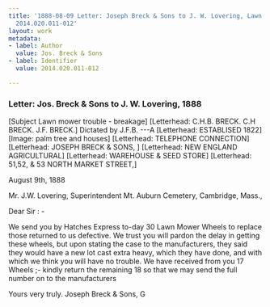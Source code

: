 ```yaml
---
title: '1888-08-09 Letter: Joseph Breck & Sons to J. W. Lovering, Lawn Mower Trouble,
  2014.020.011-012'
layout: work
metadata:
- label: Author
  value: Jos. Breck & Sons
- label: Identifier
  value: 2014.020.011-012

---
```

<div class="pages">
<div id="page-1484790">
<h3><a name="page-1484790">Letter: Jos. Breck &amp; Sons to J. W. Lovering, 1888</a></h3>
<div class="page-content">
<p>[Subject Lawn mower trouble - breakage]<span class='line-break'> </span>[Letterhead: C.H.B. BRECK.   C.H BRECK.  J.F. BRECK.]<span class='line-break'> </span>Dictated by J.F.B. ---A <span class='line-break'> </span>[Letterhead: ESTABLISED 1822] [Image: palm tree and houses] [Letterhead: TELEPHONE CONNECTION]<span class='line-break'> </span>[Letterhead: JOSEPH BRECK &amp; SONS, ]<span class='line-break'> </span>[Letterhead: NEW ENGLAND AGRICULTURAL]<span class='line-break'> </span>[Letterhead: WAREHOUSE &amp; SEED STORE]<span class='line-break'> </span>[Letterhead: 51,52, &amp; 53 NORTH MARKET STREET,]</p>
<p>August 9th, 1888</p>
<p>Mr. J.W. Lovering, <span class='line-break'> </span>Superintendent Mt. Auburn Cemetery, <span class='line-break'> </span>Cambridge, Mass.,</p>
<p>Dear Sir : -</p>
<p>We send you by Hatches Express to-day 30 Lawn <span class='line-break'> </span>Mower Wheels to replace those returned to us defective. We trust <span class='line-break'> </span>you will pardon the delay in getting these wheels, but upon stating <span class='line-break'> </span>the case to the manufacturers, they said they would have a new lot <span class='line-break'> </span>cast extra heavy, which they have done, and with which we think you <span class='line-break'> </span>will have no trouble. We have received from you 17 Wheels ;- kindly <span class='line-break'> </span>return the remaining 18 so that we may send the full number on to <span class='line-break'> </span>the manufacturers</p>
<p>Yours very truly. <span class='line-break'> </span>Joseph Breck &amp; Sons,<span class='line-break'> </span>G</p>
</div>
</div>
<br />
</div>
